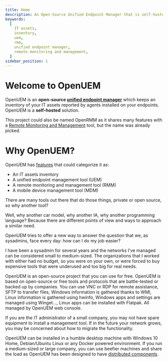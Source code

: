 ```yaml
---
title: Home
description: An Open-Source Unified Endpoint Manager that is self-hosted and lets you manage your IT assets thanks to its agents
keywords:
  [
    IT assets,
    inventory,
    uem,
    rmm,
    unified endpoint manager,
    remote monitoring and management,
  ]
sidebar_position: 1
---
```


# Welcome to OpenUEM

OpenUEM is an **open-source [unified endpoint manager](https://en.wikipedia.org/wiki/Unified_endpoint_management)** which keeps an inventory of your IT assets reported by agents installed on your endpoints. OpenUEM is a **self-hosted** solution.

This project could also be named OpenRMM as it shares many features with a [Remote Monitoring and Management](https://en.wikipedia.org/wiki/Remote_monitoring_and_management) tool, but the name was already picked.

# Why OpenUEM?

OpenUEM has [features](/docs/Introduction/features) that could categorize it as:

- An IT assets inventory
- A unified endpoint management tool (UEM)
- A remote monitoring and management tool (RMM)
- A mobile device management tool (MDM)

There are many tools out there that do those things, private or open source, so why another tool?

Well, why another car model, why another IA, why another programming language? Because there are different points of view and ways to approach a similar need.

OpenUEM tries to offer a new way to answer the question that we, as sysadmins, face every day: how can I do my job easier?

I have been a sysadmin for several years and the networks I’ve managed can be considered small to medium-sized. The organizations that I worked with either had no budget, so you were on your own, or were forced to buy expensive tools that were underused and too big for real needs.

OpenUEM is an open-source project that you can use for free. OpenUEM is based on open-source or free tools and protocols that are battle-tested or backed up by companies. You can use VNC or RDP for remote assistance, SFTP to transfer files, Windows information is gathered thanks to WMI, Linux information is gathered using hwinfo, Windows apps and settings are managed using Winget…, Linux apps can be installed with Flatpak. All managed by OpenUEM web console.

If you are the IT administrator of a small company, you may not have spare equipment to install a management tool. If in the future your network grows, you may be concerned about how to migrate the functionality.

OpenUEM can be installed in a humble desktop machine with Windows 10 Home, Debian/Ubuntu Linux or any Docker powered environment. If you run a medium-sized or large company, you can use beefier machines and share the load as OpenUEM has been designed to have [distributed components](/docs/Introduction/architecture).

